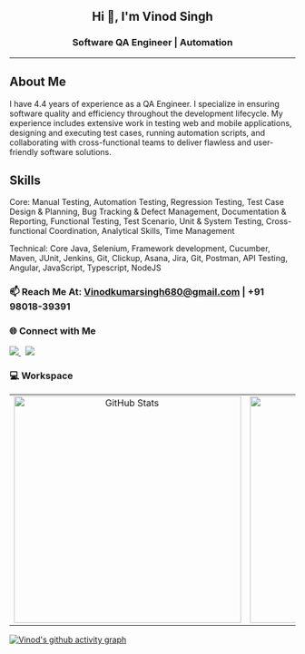 <h2 align="center">Hi 👋, I'm Vinod Singh</h2>
<h3 align="center">Software QA Engineer | Automation</h3>

---

## About Me


I have 4.4 years of experience as a QA Engineer. I specialize in ensuring software quality and efficiency throughout the development lifecycle. My experience includes extensive work in testing web and mobile applications, designing and executing test cases, running automation scripts, and collaborating with cross-functional teams to deliver flawless and user-friendly software solutions.


## Skills

Core: Manual Testing, Automation Testing, Regression Testing, Test Case Design & Planning, Bug Tracking & Defect Management, Documentation & Reporting, Functional Testing, Test Scenario, Unit & System Testing, Cross-functional Coordination, Analytical Skills, Time Management

 Technical: Core Java, Selenium, Framework development, Cucumber, Maven, JUnit, Jenkins, Git, Clickup, Asana, Jira, Git, Postman, API Testing, Angular, JavaScript, Typescript, NodeJS

### 📫 **Reach Me At:** Vinodkumarsingh680@gmail.com | +91 98018-39391

### 🌐 Connect with Me

<p>
  <a href="https://linkedin.com/in/virusvinod" target="_blank">
    <img src="https://img.shields.io/badge/LinkedIn-blue?logo=linkedin&style=for-the-badge" />
  </a> &nbsp
  <a href="https://instagram.com/virusvinod/" target="_blank">
    <img src="https://img.shields.io/badge/Instagram-E4405F?logo=instagram&style=for-the-badge&logoColor=white" />
  </a>
</p>

### 💻 Workspace 
<table align="center">
  <tr>
    <td align="center">
      <img src="https://github-readme-stats.vercel.app/api?username=virusvinod&show_icons=true&theme=tokyonight" alt="GitHub Stats" width="400"/>
    </td>
    <td align="center">
      <img src="https://github-readme-streak-stats.herokuapp.com/?user=virusvinod&theme=tokyonight" alt="GitHub Streak" width="400"/>
    </td>
    <td align="center">
      <img src="https://github-readme-stats.vercel.app/api/top-langs/?username=virusvinod&layout=compact&theme=tokyonight&hide=html,css,shell,scss" alt="Top Languages" width="400" />
    </td>
  </tr>
</table>

[![Vinod's github activity graph](https://github-readme-activity-graph.vercel.app/graph?username=virusvinod&bg_color=000000&color=ffffff&line=51f565&point=ffffff&area=true&hide_border=true)](https://github.com/Virusvinod)

